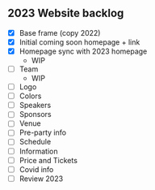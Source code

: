 ## 2023 Website backlog
- [x] Base frame (copy 2022)
- [x] Initial  coming soon homepage + link
- [x] Homepage sync with 2023 homepage
   - WIP
- [ ] Team
   - WIP
- [ ] Logo
- [ ] Colors
- [ ] Speakers
- [ ] Sponsors
- [ ] Venue
- [ ] Pre-party info
- [ ] Schedule
- [ ] Information
- [ ] Price and Tickets
- [ ] Covid info
- [ ] Review 2023
